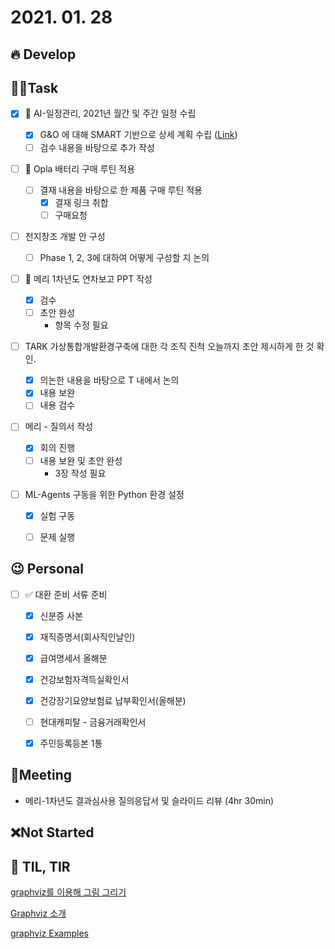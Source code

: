 # 2021. 01. 28

## 🔥 Develop







##  🏳‍🌈Task

- [x] 🎨 AI-일정관리, 2021년 월간 및 주간 일정 수립

  - [x] G&O 에 대해 SMART 기반으로 상세 계획 수립 ([Link](http://cyw.pe.kr/xe/a42/906839))
  - [ ] 검수 내용을 바탕으로 추가 작성
- [ ] 🎨 Opla 배터리 구매 루틴 적용
  - [ ] 결재 내용을 바탕으로 한 제품 구매 루틴 적용
    - [x] 결재 링크 취합
    - [ ] 구매요청
- [ ] 천지창조 개발 안 구성
  - [ ] Phase 1, 2, 3에 대하여 어떻게 구성할 지 논의
- [ ] 📝 메리 1차년도 연차보고 PPT 작성
  - [x] 검수
  - [ ] 초안 완성
    * 항목 수정 필요
- [ ] TARK 가상통합개발환경구축에 대한 각 조직 진척 오늘까지 초안 제시하게 한 것 확인.
  - [x] 의논한 내용을 바탕으로 T 내에서 논의
  - [x] 내용 보완
  - [ ] 내용 검수
- [ ] 메리 - 질의서 작성
  - [x] 회의 진행
  - [ ] 내용 보완 및 초안 완성
    * 3장 작성 필요
- [ ] ML-Agents 구동을 위한 Python 환경 설정
  - [x] 실험 구동
  - [ ] 문제 실행




## 😉 Personal

- [ ] ✅ 대환 준비 서류 준비
  - [x] 신분증 사본
  - [x] 재직증명서(회사직인날인)
  - [x] 급여명세서 올해분
  - [x] 건강보험자격득실확인서
  - [x] 건강장기요양보험료 납부확인서(올해분)
  - [ ] 현대캐피탈 - 금융거래확인서
  - [x] 주민등록등본 1통



## :dizzy: ​Meeting

* 메리-1차년도 결과심사용 질의응답서 및 슬라이드 리뷰 (4hr 30min)



## ❌Not Started






## 📸 TIL, TIR

[graphviz를 이용해 그림 그리기](https://frhyme.github.io/python-lib/graphviz/)

[Graphviz 소개](https://narusas.github.io/2019/01/25/Graphviz.html)

[graphviz Examples](https://graphviz.readthedocs.io/en/stable/examples.html)

